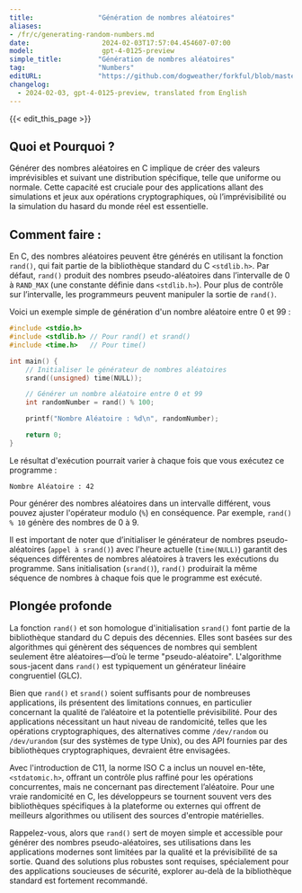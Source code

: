 ```yaml
---
title:                "Génération de nombres aléatoires"
aliases:
- /fr/c/generating-random-numbers.md
date:                  2024-02-03T17:57:04.454607-07:00
model:                 gpt-4-0125-preview
simple_title:         "Génération de nombres aléatoires"
tag:                  "Numbers"
editURL:              "https://github.com/dogweather/forkful/blob/master/content/fr/c/generating-random-numbers.md"
changelog:
  - 2024-02-03, gpt-4-0125-preview, translated from English
---
```


{{< edit_this_page >}}

## Quoi et Pourquoi ?

Générer des nombres aléatoires en C implique de créer des valeurs imprévisibles et suivant une distribution spécifique, telle que uniforme ou normale. Cette capacité est cruciale pour des applications allant des simulations et jeux aux opérations cryptographiques, où l’imprévisibilité ou la simulation du hasard du monde réel est essentielle.

## Comment faire :

En C, des nombres aléatoires peuvent être générés en utilisant la fonction `rand()`, qui fait partie de la bibliothèque standard du C `<stdlib.h>`. Par défaut, `rand()` produit des nombres pseudo-aléatoires dans l’intervalle de 0 à `RAND_MAX` (une constante définie dans `<stdlib.h>`). Pour plus de contrôle sur l’intervalle, les programmeurs peuvent manipuler la sortie de `rand()`.

Voici un exemple simple de génération d'un nombre aléatoire entre 0 et 99 :

```c
#include <stdio.h>
#include <stdlib.h> // Pour rand() et srand()
#include <time.h>   // Pour time()

int main() {
    // Initialiser le générateur de nombres aléatoires
    srand((unsigned) time(NULL));

    // Générer un nombre aléatoire entre 0 et 99
    int randomNumber = rand() % 100;

    printf("Nombre Aléatoire : %d\n", randomNumber);

    return 0;
}
```

Le résultat d'exécution pourrait varier à chaque fois que vous exécutez ce programme :

```
Nombre Aléatoire : 42
```
Pour générer des nombres aléatoires dans un intervalle différent, vous pouvez ajuster l'opérateur modulo (`%`) en conséquence. Par exemple, `rand() % 10` génère des nombres de 0 à 9.

Il est important de noter que d’initialiser le générateur de nombres pseudo-aléatoires (`appel à srand()`) avec l'heure actuelle (`time(NULL)`) garantit des séquences différentes de nombres aléatoires à travers les exécutions du programme. Sans initialisation (`srand()`), `rand()` produirait la même séquence de nombres à chaque fois que le programme est exécuté.

## Plongée profonde

La fonction `rand()` et son homologue d'initialisation `srand()` font partie de la bibliothèque standard du C depuis des décennies. Elles sont basées sur des algorithmes qui génèrent des séquences de nombres qui semblent seulement être aléatoires—d’où le terme "pseudo-aléatoire". L'algorithme sous-jacent dans `rand()` est typiquement un générateur linéaire congruentiel (GLC).

Bien que `rand()` et `srand()` soient suffisants pour de nombreuses applications, ils présentent des limitations connues, en particulier concernant la qualité de l’aléatoire et la potentielle prévisibilité. Pour des applications nécessitant un haut niveau de randomicité, telles que les opérations cryptographiques, des alternatives comme `/dev/random` ou `/dev/urandom` (sur des systèmes de type Unix), ou des API fournies par des bibliothèques cryptographiques, devraient être envisagées.

Avec l'introduction de C11, la norme ISO C a inclus un nouvel en-tête, `<stdatomic.h>`, offrant un contrôle plus raffiné pour les opérations concurrentes, mais ne concernant pas directement l’aléatoire. Pour une vraie randomicité en C, les développeurs se tournent souvent vers des bibliothèques spécifiques à la plateforme ou externes qui offrent de meilleurs algorithmes ou utilisent des sources d'entropie matérielles.

Rappelez-vous, alors que `rand()` sert de moyen simple et accessible pour générer des nombres pseudo-aléatoires, ses utilisations dans les applications modernes sont limitées par la qualité et la prévisibilité de sa sortie. Quand des solutions plus robustes sont requises, spécialement pour des applications soucieuses de sécurité, explorer au-delà de la bibliothèque standard est fortement recommandé.
